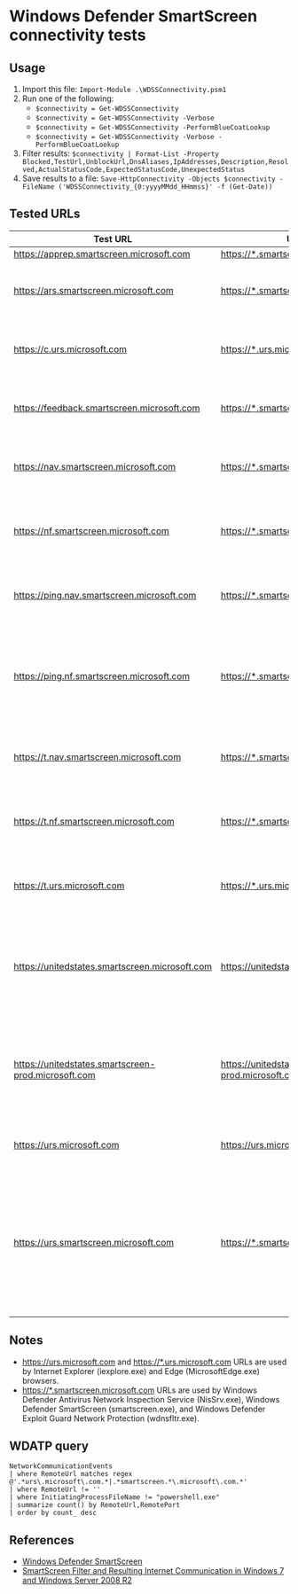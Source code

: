 # Windows Defender SmartScreen connectivity tests

## Usage

1. Import this file: `Import-Module .\WDSSConnectivity.psm1`
1. Run one of the following:
    * `$connectivity = Get-WDSSConnectivity`
    * `$connectivity = Get-WDSSConnectivity -Verbose`
    * `$connectivity = Get-WDSSConnectivity -PerformBlueCoatLookup`
    * `$connectivity = Get-WDSSConnectivity -Verbose -PerformBlueCoatLookup`
1. Filter results: `$connectivity | Format-List -Property Blocked,TestUrl,UnblockUrl,DnsAliases,IpAddresses,Description,Resolved,ActualStatusCode,ExpectedStatusCode,UnexpectedStatus`
1. Save results to a file: `Save-HttpConnectivity -Objects $connectivity -FileName ('WDSSConnectivity_{0:yyyyMMdd_HHmmss}' -f (Get-Date))`

## Tested URLs

| Test URL | URL to Unblock | Description |
| -- | -- | -- |
| <https://apprep.smartscreen.microsoft.com> | <https://*.smartscreen.microsoft.com> | |
| <https://ars.smartscreen.microsoft.com> | <https://*.smartscreen.microsoft.com> | SmartScreen URL used by Windows Defender SmartScreen (smartscreen.exe) |
| <https://c.urs.microsoft.com> | <https://*.urs.microsoft.com> | SmartScreen URL used by Internet Explorer (iexplore.exe), Edge (MicrosoftEdge.exe) |
| <https://feedback.smartscreen.microsoft.com> | <https://*.smartscreen.microsoft.com> | SmartScreen URL used by users to report feedback on SmartScreen accuracy for a URL |
| <https://nav.smartscreen.microsoft.com> | <https://*.smartscreen.microsoft.com> | SmartScreen URL used by Windows Defender SmartScreen (smartscreen.exe) |
| <https://nf.smartscreen.microsoft.com> | <https://*.smartscreen.microsoft.com> | SmartScreen URL used by Windows Defender Antivirus Network Inspection Service (NisSrv.exe) |
| <https://ping.nav.smartscreen.microsoft.com> | <https://*.smartscreen.microsoft.com> | SmartScreen URL used by Windows Defender SmartScreen (smartscreen.exe) |
| <https://ping.nf.smartscreen.microsoft.com> | <https://*.smartscreen.microsoft.com> | SmartScreen URL used by Windows Defender Antivirus Network Inspection Service (NisSrv.exe), Windows Defender SmartScreen (smartscreen.exe) |
| <https://t.nav.smartscreen.microsoft.com> | <https://*.smartscreen.microsoft.com> | SmartScreen URL used by Windows Defender SmartScreen (smartscreen.exe) |
| <https://t.nf.smartscreen.microsoft.com> | <https://*.smartscreen.microsoft.com> | SmartScreen URL used by Windows Defender Antivirus Network Inspection Service (NisSrv.exe) |
| <https://t.urs.microsoft.com> | <https://*.urs.microsoft.com> | SmartScreen URL used by Internet Explorer (iexplore.exe), Edge (MicrosoftEdge.exe) |
| <https://unitedstates.smartscreen.microsoft.com> | <https://unitedstates.smartscreen.microsoft.com> | SmartScreen URL used by Windows Defender Antivirus Network Inspection Service (NisSrv.exe) and Windows Defender SmartScreen (smartscreen.exe) |
| <https://unitedstates.smartscreen-prod.microsoft.com> | <https://unitedstates.smartscreen-prod.microsoft.com> | SmartScreen URL used by Windows Defender Antivirus Network Inspection Service (NisSrv.exe) and Windows Defender SmartScreen (smartscreen.exe) |
| <https://urs.microsoft.com> | <https://urs.microsoft.com> | SmartScreen URL used by Internet Explorer (iexplore.exe) |
| <https://urs.smartscreen.microsoft.com> | <https://*.smartscreen.microsoft.com> | SmartScreen URL used by Windows Defender Antivirus Network Inspection Service (NisSrv.exe), Windows Defender SmartScreen (smartscreen.exe), Windows Defender Exploit Guard Network Protection (wdnsfltr.exe) |

## Notes

* <https://urs.microsoft.com> and <https://*.urs.microsoft.com> URLs are used by Internet Explorer (iexplore.exe) and Edge (MicrosoftEdge.exe) browsers.
* <https://*.smartscreen.microsoft.com> URLs are used by Windows Defender Antivirus Network Inspection Service (NisSrv.exe), Windows Defender SmartScreen (smartscreen.exe), and Windows Defender Exploit Guard Network Protection (wdnsfltr.exe).

## WDATP query

```kusto
NetworkCommunicationEvents
| where RemoteUrl matches regex @'.*urs\.microsoft\.com.*|.*smartscreen.*\.microsoft\.com.*'
| where RemoteUrl != ''
| where InitiatingProcessFileName != "powershell.exe" 
| summarize count() by RemoteUrl,RemotePort
| order by count_ desc
```

## References

* [Windows Defender SmartScreen](https://docs.microsoft.com/en-us/windows/security/threat-protection/windows-defender-smartscreen/windows-defender-smartscreen-overview)
* [SmartScreen Filter and Resulting Internet Communication in Windows 7 and Windows Server 2008 R2](https://docs.microsoft.com/en-us/previous-versions/windows/it-pro/windows-server-2008-R2-and-2008/ee126149(v=ws.10))
